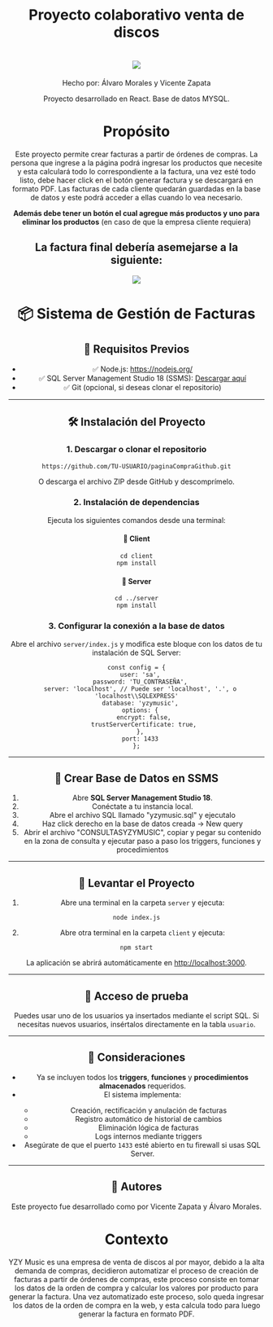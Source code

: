 <h1 align="center">Proyecto colaborativo venta de discos</h1>
<h1 align="center">
    <img src="https://github.com/asapHallvaror/paginaCompraGithub/assets/128053015/ff69859c-7cf7-4c4e-819d-06ff1eca742e"/>
</h1>
<p align="center">Hecho por: Álvaro Morales y Vicente Zapata</p>
<p align="center">Proyecto desarrollado en React. Base de datos MYSQL.</p>
<div align="center">
    
  <h1>Propósito</h1>
  <p>Este proyecto permite crear facturas a partir de órdenes de compras. La persona que ingrese a la página podrá ingresar los productos que necesite y esta calculará todo lo correspondiente a la factura, una vez esté todo listo, debe hacer click en el botón generar factura y se descargará en formato PDF. Las facturas de cada cliente quedarán guardadas en la base de datos y este podrá acceder a ellas cuando lo vea necesario.</p>
  <p><strong>Además debe tener un botón el cual agregue más productos y uno para eliminar los productos</strong> (en caso de que la empresa cliente requiera)</p>
  <h2>La factura final debería asemejarse a la siguiente:</h2>
  <img src="https://github.com/asapHallvaror/paginaCompraGithub/assets/128053015/a53f6baf-9e63-40ad-8295-96946b53fda8" />
  
<h1>📦 Sistema de Gestión de Facturas</h1>

<h2>🧰 Requisitos Previos</h2>
<ul>
  <li>✅ Node.js: <a href="https://nodejs.org/">https://nodejs.org/</a></li>
  <li>✅ SQL Server Management Studio 18 (SSMS): <a href="https://learn.microsoft.com/es-es/sql/ssms/download-sql-server-management-studio-ssms">Descargar aquí</a></li>
  <li>✅ Git (opcional, si deseas clonar el repositorio)</li>
</ul>

<hr />

<h2>🛠️ Instalación del Proyecto</h2>

<h3>1. Descargar o clonar el repositorio</h3>
<pre><code>https://github.com/TU-USUARIO/paginaCompraGithub.git</code></pre>
<p>O descarga el archivo ZIP desde GitHub y descomprímelo.</p>

<h3>2. Instalación de dependencias</h3>
<p>Ejecuta los siguientes comandos desde una terminal:</p>

<h4>📁 Client</h4>
<pre><code>cd client
npm install</code></pre>

<h4>📁 Server</h4>
<pre><code>cd ../server
npm install</code></pre>

<h3>3. Configurar la conexión a la base de datos</h3>
<p>Abre el archivo <code>server/index.js</code> y modifica este bloque con los datos de tu instalación de SQL Server:</p>

<pre><code>const config = {
  user: 'sa',
  password: 'TU_CONTRASEÑA',
  server: 'localhost', // Puede ser 'localhost', '.', o 'localhost\\SQLEXPRESS'
  database: 'yzymusic',
  options: {
    encrypt: false,
    trustServerCertificate: true,
  },
  port: 1433
};
</code></pre>

<hr />

<h2>🧩 Crear Base de Datos en SSMS</h2>
<ol>
  <li>Abre <strong>SQL Server Management Studio 18</strong>.</li>
  <li>Conéctate a tu instancia local.</li>
  <li>Abre el archivo SQL llamado "yzymusic.sql" y ejecutalo</li>
  <li>Haz click derecho en la base de datos creada -> New query</li>
  <li>Abrir el archivo "CONSULTASYZYMUSIC", copiar y pegar su contenido en la zona de consulta y ejecutar paso a paso los triggers, funciones y procedimientos</li>

</ol>

<hr />

<h2>🚀 Levantar el Proyecto</h2>
<ol>
  <li>Abre una terminal en la carpeta <code>server</code> y ejecuta:</li>
</ol>
<pre><code>node index.js</code></pre>

<ol start="2">
  <li>Abre otra terminal en la carpeta <code>client</code> y ejecuta:</li>
</ol>
<pre><code>npm start</code></pre>

<p>La aplicación se abrirá automáticamente en <a href="http://localhost:3000" target="_blank">http://localhost:3000</a>.</p>

<hr />

<h2>🧪 Acceso de prueba</h2>
<p>Puedes usar uno de los usuarios ya insertados mediante el script SQL. Si necesitas nuevos usuarios, insértalos directamente en la tabla <code>usuario</code>.</p>

<hr />

<h2>📌 Consideraciones</h2>
<ul>
  <li>Ya se incluyen todos los <strong>triggers</strong>, <strong>funciones</strong> y <strong>procedimientos almacenados</strong> requeridos.</li>
  <li>El sistema implementa:</li>
  <ul>
    <li>Creación, rectificación y anulación de facturas</li>
    <li>Registro automático de historial de cambios</li>
    <li>Eliminación lógica de facturas</li>
    <li>Logs internos mediante triggers</li>
  </ul>
  <li>Asegúrate de que el puerto <code>1433</code> esté abierto en tu firewall si usas SQL Server.</li>
</ul>

<hr />

<h2>🤝 Autores</h2>
<p>Este proyecto fue desarrollado como por Vicente Zapata y Álvaro Morales.</p>

  
  
  <h1>Contexto</h1>
  <p>YZY Music es una empresa de venta de discos al por mayor, debido a la alta demanda de compras, decidieron automatizar el proceso de creación de facturas a partir de órdenes de compras, este proceso consiste en tomar los datos de la orden de compra y calcular los valores por producto para generar la factura. Una vez automatizado este proceso, solo queda ingresar los datos de la orden de compra en la web, y esta calcula todo para luego generar la factura en formato PDF. </p>
  <p>
  <h1></h1>
</div>

